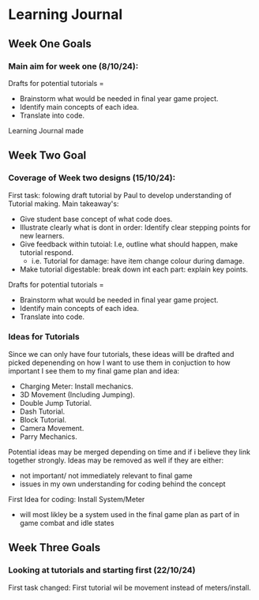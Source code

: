 # Learning Journal
## Week One Goals
### Main aim for week one (8/10/24):
Drafts for potential tutorials = 
  - Brainstorm what would be needed in final year game project.
  - Identify main concepts of each idea.
  - Translate into code.

Learning Journal made

## Week Two Goal
### Coverage of Week two designs (15/10/24):

First task: folowing draft tutorial by Paul to develop understanding of Tutorial making.
Main takeaway's:
  - Give student base concept of what code does.
  - Illustrate clearly what is dont in order: Identify clear stepping points for new learners.
  - Give feedback within tutoial: I.e, outline what should happen, make tutorial respond.
      - i.e. Tutorial for damage: have item change colour during damage.
  - Make tutorial digestable: break down int each part: explain key points.

Drafts for potential tutorials = 
  - Brainstorm what would be needed in final year game project.
  - Identify main concepts of each idea.
  - Translate into code.

### Ideas for Tutorials
Since we can only have four tutorials, these ideas willl be drafted and picked depenending on how I want to use them
in conjuction to how important I see them to my final game plan and idea:

  - Charging Meter: Install mechanics.
  - 3D Movement (Including Jumping).
  - Double Jump Tutorial.
  - Dash Tutorial.
  - Block Tutorial.
  - Camera Movement.
  - Parry Mechanics.

Potential ideas may be merged depending on time and if i believe they link together strongly.
Ideas may be removed as well if they are either:
  - not important/ not immediately relevant to final game
  - issues in my own understanding for coding behind the concept

First Idea for coding: Install System/Meter
  - will most likley be a system used in the final game plan as part of in game combat and idle states

## Week Three Goals
### Looking at tutorials and starting first (22/10/24)

First task changed:
First tutorial wil be movement instead of meters/install.


